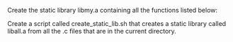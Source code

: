 Create the static library libmy.a containing all the functions listed below:

Create a script called create_static_lib.sh that creates a static library called liball.a from all the .c files that are in the current directory.

